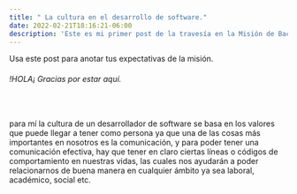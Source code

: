 ```yaml
---
title: " La cultura en el desarrollo de software."
date: 2022-02-21T18:16:21-06:00
description: 'Este es mi primer post de la travesía en la Misión de Backend con Node JS de Launch X.'
---
```


Usa este post para anotar tus expectativas de la misión.

###### !HOLA¡ Gracias por estar aquí.</h1> <br>

para mí la cultura de un desarrollador de software se basa en los valores que puede llegar a tener como persona ya que una de las cosas más importantes en nosotros es la comunicación, y para poder tener una comunicación efectiva, hay que tener en claro ciertas líneas o códigos de comportamiento en nuestras vidas, las cuales nos ayudarán a poder relacionarnos de buena manera en cualquier ámbito ya sea laboral, académico, social etc.
